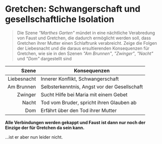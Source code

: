 # Gretchen: Schwangerschaft und gesellschaftliche Isolation

> Die Szene *"Marthes Garten"* mündet in eine nächtliche Verabredung von Faust und Gretchen, die dadurch ermöglicht werden soll, dass Gretchen ihrer Mutter einen Schlaftrunk verabreicht. Zeige die Folgen der Liebesnacht und die daraus ersultierenden Konsequenzen für Gretchen, wie sie in den Szenen *"Am Brunnen"*, *"Zwinger"*, *"Nacht"* und *"Dom"* dargestellt sind

|       Szene | Konsequenzen                                 |
| ----------: | -------------------------------------------- |
| Liebesnacht | Innerer Konflikt, Schwangerschaft            |
|  Am Brunnen | Selbsterkenntnis, Angst vor der Gesellschaft |
|     Zwinger | Sucht Hilfe bei Maria mit einem Gebet        |
|       Nacht | Tod vom Bruder, spricht ihren Glauben ab     |
|         Dom | Erfährt über den Tod ihrer Mutter            |

**Alle Verbindungen werden gekappt und Faust ist dann nur noch der Einzige der für Gretchen da sein kann.**

...ist er aber nun leider nicht.
